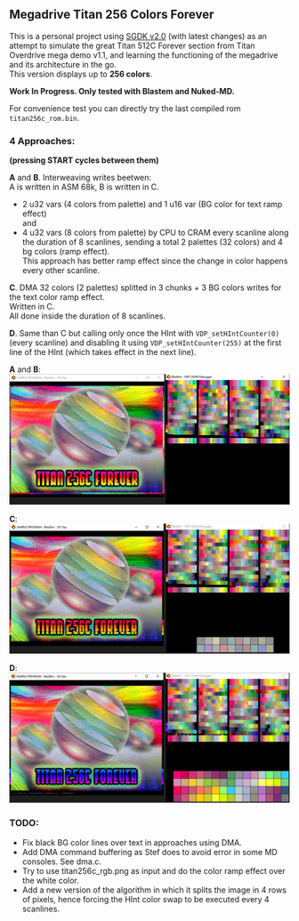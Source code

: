 ## Megadrive Titan 256 Colors Forever


This is a personal project using [SGDK v2.0](https://github.com/Stephane-D/SGDK) (with latest changes) 
as an attempt to simulate the great Titan 512C Forever section from Titan Overdrive mega demo v1.1, 
and learning the functioning of the megadrive and its architecture in the go.  
This version displays up to **256 colors**.


**Work In Progress. Only tested with Blastem and Nuked-MD.**


For convenience test you can directly try the last compiled rom `titan256c_rom.bin`.


### 4 Approaches:  
**(pressing START cycles between them)**  

**A** and **B**. Interweaving writes beetwen:  
A is written in ASM 68k, B is written in C.  
- 2 u32 vars (4 colors from palette) and 1 u16 var (BG color for text ramp effect)  
and
- 4 u32 vars (8 colors from palette)
by CPU to CRAM every scanline along the duration of 8 scanlines, sending a total 2 palettes (32 colors) and 4 bg colors (ramp effect).  
This approach has better ramp effect since the change in color happens every other scanline.


**C**. DMA 32 colors (2 palettes) splitted in 3 chunks + 3 BG colors writes for the text color ramp effect.  
Written in C.  
All done inside the duration of 8 scanlines.


**D**. Same than C but calling only once the HInt with `VDP_setHIntCounter(0)` (every scanline) and disabling it using 
`VDP_setHIntCounter(255)` at the first line of the HInt (which takes effect in the next line).


**A** and **B**:  
![titan_cpu.jpg](screenshots/titan_cpu.jpg?raw=true "titan_cpu.jpg")


**C**:  
![titan_dma.jpg](screenshots/titan_dma.jpg?raw=true "titan_dma.jpg")


**D**:  
![titan_dma_onetime.jpg](screenshots/titan_dma_onetime.jpg?raw=true "titan_dma_onetime.jpg")


### TODO:
- Fix black BG color lines over text in approaches using DMA.
- Add DMA command buffering as Stef does to avoid error in some MD consoles. See dma.c.
- Try to use titan256c_rgb.png as input and do the color ramp effect over the white color.
- Add a new version of the algorithm in which it splits the image in 4 rows of pixels, hence forcing the HInt color swap to be executed every 4 scanlines.
